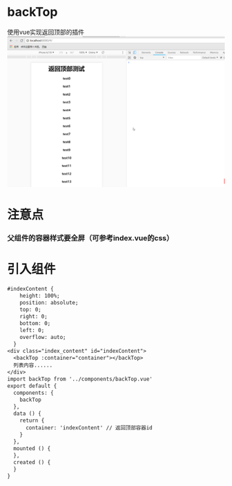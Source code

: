 # backTop
使用vue实现返回顶部的插件
![](https://github.com/Aliceco/backTop/raw/master/static/img/2018-11-01_14-37-12.gif)

# 注意点
### 父组件的容器样式要全屏（可参考index.vue的css）<br />


# 引入组件
    #indexContent {
        height: 100%;
        position: absolute;
        top: 0;
        right: 0;
        bottom: 0;
        left: 0;
        overflow: auto;
      }
    <div class="index_content" id="indexContent">
      <backTop :container="container"></backTop>
      列表内容......
    </div>
    import backTop from '../components/backTop.vue'
    export default {
      components: {
        backTop
      },
      data () {
        return {
          container: 'indexContent' // 返回顶部容器id
        }
      },
      mounted () {
      },
      created () {
      }
    }

